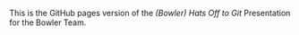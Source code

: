 This is the GitHub pages version of the
*(Bowler) Hats Off to Git* Presentation
for the Bowler Team.

